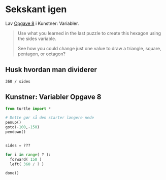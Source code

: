 # Sekskant igen

Lav [Opgave 8](https://studio.code.org/s/course4/lessons/6/levels/8) i Kunstner: Variabler.

> Use what you learned in the last puzzle to create this hexagon using the sides variable.
> 
> See how you could change just one value to draw a triangle, square, pentagon, or octagon?

## Husk hvordan man dividerer

    360 / sides

## Kunstner: Variabler Opgave 8


```python
from turtle import *

# Dette gør så den starter længere nede
penup()
goto(-100,-150)
pendown()


sides = ???

for i in range( ? ):
  forward( 150 )
  left( 360 / ? )

done()
```
